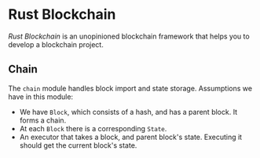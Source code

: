 # Rust Blockchain

*Rust Blockchain* is an unopinioned blockchain framework that helps
you to develop a blockchain project.

## Chain

The `chain` module handles block import and state storage. Assumptions
we have in this module:

* We have `Block`, which consists of a hash, and has a parent
  block. It forms a chain.
* At each `Block` there is a corresponding `State`.
* An executor that takes a block, and parent block's state. Executing
  it should get the current block's state.
